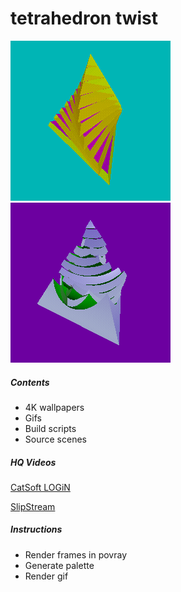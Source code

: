 # tetrahedron twist

![tetrahedron twist](https://github.com/discatte/tetrahedron_twist/raw/main/wobbles%20-%20tetra%20twist.gif)![tetrahedron twist](https://github.com/discatte/tetrahedron_twist/raw/main/wobbles%20-%20tetra%20sphere.gif)

##### Contents

* 4K wallpapers
* Gifs
* Build scripts
* Source scenes

##### HQ Videos

[CatSoft LOGiN](https://www.youtube.com/watch?v=EaEN7s8HNXk)

[SlipStream](https://www.youtube.com/watch?v=AH5H5RLILyw)

##### Instructions

* Render frames in povray
* Generate palette
* Render gif
